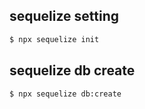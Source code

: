 ## sequelize setting

```bash
$ npx sequelize init
```

## sequelize db create

```bash
$ npx sequelize db:create
```
